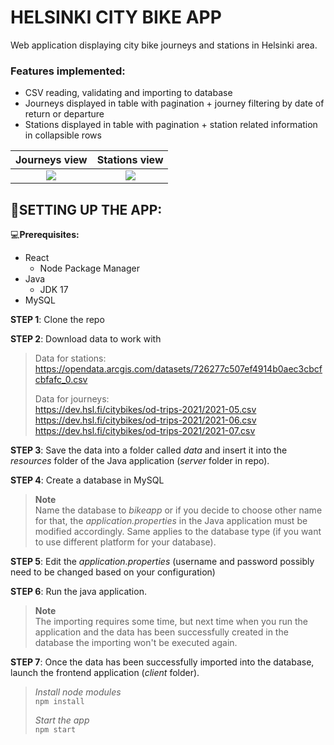 # HELSINKI CITY BIKE APP
Web application displaying city bike journeys and stations in Helsinki area.

### **Features implemented:**
- CSV reading, validating and importing to database
- Journeys displayed in table with pagination + journey filtering by date of return or departure
- Stations displayed in table with pagination + station related information in collapsible rows

Journeys view             |  Stations view
:-------------------------:|:-------------------------:
 ![](https://i.imgur.com/XIO1Ybr.png)  | ![](https://i.imgur.com/Fw6VOag.png)

## 👏SETTING UP THE APP:

💻**Prerequisites:**
- React
  - Node Package Manager
- Java
  - JDK 17
- MySQL

**STEP 1**: Clone the repo <br>

**STEP 2**: Download data to work with<br>

>Data for stations:<br>
>https://opendata.arcgis.com/datasets/726277c507ef4914b0aec3cbcfcbfafc_0.csv<br>
>
>Data for journeys:<br>
>https://dev.hsl.fi/citybikes/od-trips-2021/2021-05.csv<br>
>https://dev.hsl.fi/citybikes/od-trips-2021/2021-06.csv<br>
>https://dev.hsl.fi/citybikes/od-trips-2021/2021-07.csv<br>

**STEP 3**: Save the data into a folder called *data* and insert it into the *resources* folder of the Java application (*server* folder in repo).

**STEP 4**: Create a database in MySQL
> **Note** <br>
> Name the database to *bikeapp* or if you decide to choose other name for that, the *application.properties* in the Java application must be modified accordingly.
> Same applies to the database type (if you want to use different platform for your database).

**STEP 5**: Edit the *application.properties* (username and password possibly need to be changed based on your configuration)

**STEP 6**: Run the java application.

> **Note** <br>
> The importing requires some time, but next time when you run the application and the data has been successfully created in the database the importing won't be executed again.

**STEP 7**: Once the data has been successfully imported into the database, launch the frontend application (*client* folder). <br>

>*Install node modules*<br>
>```npm install```<br>
>
>*Start the app*<br>
>```npm start```<br>




